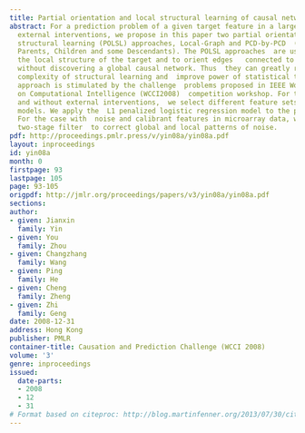 ```yaml
---
title: Partial orientation and local structural learning of causal networks for prediction
abstract: For a prediction problem of a given target feature in a large causal network  under
  external interventions, we propose in this paper two partial orientation  and local
  structural learning (POLSL) approaches, Local-Graph and PCD-by-PCD  (where PCD denotes
  Parents, Children and some Descendants). The POLSL approaches  are used to discover
  the local structure of the target and to orient edges   connected to the target
  without discovering a global causal network. Thus  they can greatly reduce computational
  complexity of structural learning and  improve power of statistical tests. This
  approach is stimulated by the challenge  problems proposed in IEEE World Congress
  on Computational Intelligence (WCCI2008)  competition workshop. For the cases with
  and without external interventions,  we select different feature sets to build prediction
  models. We apply the  L1 penalized logistic regression model to the prediction.
  For the case with  noise and calibrant features in microarray data, we propose a
  two-stage filter  to correct global and local patterns of noise.
pdf: http://proceedings.pmlr.press/v/yin08a/yin08a.pdf
layout: inproceedings
id: yin08a
month: 0
firstpage: 93
lastpage: 105
page: 93-105
origpdf: http://jmlr.org/proceedings/papers/v3/yin08a/yin08a.pdf
sections: 
author:
- given: Jianxin
  family: Yin
- given: You
  family: Zhou
- given: Changzhang
  family: Wang
- given: Ping
  family: He
- given: Cheng
  family: Zheng
- given: Zhi
  family: Geng
date: 2008-12-31
address: Hong Kong
publisher: PMLR
container-title: Causation and Prediction Challenge (WCCI 2008)
volume: '3'
genre: inproceedings
issued:
  date-parts:
  - 2008
  - 12
  - 31
# Format based on citeproc: http://blog.martinfenner.org/2013/07/30/citeproc-yaml-for-bibliographies/
---
```

